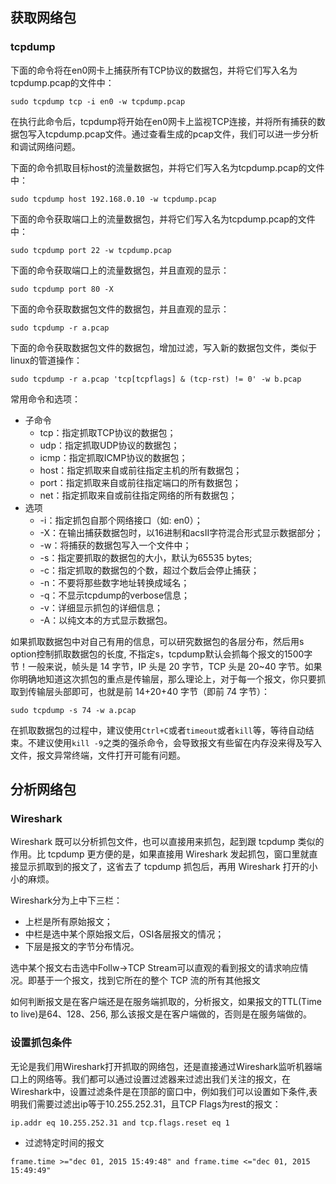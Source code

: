 ## 获取网络包
### tcpdump
下面的命令将在en0网卡上捕获所有TCP协议的数据包，并将它们写入名为tcpdump.pcap的文件中：
```shell
sudo tcpdump tcp -i en0 -w tcpdump.pcap
```

在执行此命令后，tcpdump将开始在en0网卡上监视TCP连接，并将所有捕获的数据包写入tcpdump.pcap文件。通过查看生成的pcap文件，我们可以进一步分析和调试网络问题。

下面的命令抓取目标host的流量数据包，并将它们写入名为tcpdump.pcap的文件中：
```shell
sudo tcpdump host 192.168.0.10 -w tcpdump.pcap
```

下面的命令获取端口上的流量数据包，并将它们写入名为tcpdump.pcap的文件中：
```shell
sudo tcpdump port 22 -w tcpdump.pcap
```

下面的命令获取端口上的流量数据包，并且直观的显示：
```shell
sudo tcpdump port 80 -X
```

下面的命令获取数据包文件的数据包，并且直观的显示：
```shell
sudo tcpdump -r a.pcap
```

下面的命令获取数据包文件的数据包，增加过滤，写入新的数据包文件，类似于linux的管道操作：
```shell
sudo tcpdump -r a.pcap 'tcp[tcpflags] & (tcp-rst) != 0' -w b.pcap
```

常用命令和选项：
- 子命令
    - tcp：指定抓取TCP协议的数据包；
    - udp：指定抓取UDP协议的数据包；
    - icmp：指定抓取ICMP协议的数据包；
    - host：指定抓取来自或前往指定主机的所有数据包；
    - port：指定抓取来自或前往指定端口的所有数据包；
    - net：指定抓取来自或前往指定网络的所有数据包；
- 选项
    - -i：指定抓包自那个网络接口（如: en0）；
    - -X：在输出捕获数据包时，以16进制和acsII字符混合形式显示数据部分；
    - -w：将捕获的数据包写入一个文件中；
    - -s：指定要抓取的数据包的大小，默认为65535 bytes;
    - -c：指定抓取的数据包的个数，超过个数后会停止捕获；
    - -n：不要将那些数字地址转换成域名；
    - -q：不显示tcpdump的verbose信息；
    - -v：详细显示抓包的详细信息；
    - -A：以纯文本的方式显示数据包。

如果抓取数据包中对自己有用的信息，可以研究数据包的各层分布，然后用s option控制抓取数据包的长度, 不指定s，tcpdump默认会抓每个报文的1500字节！一般来说，帧头是 14 字节，IP 头是 20 字节，TCP 头是 20~40 字节。如果你明确地知道这次抓包的重点是传输层，那么理论上，对于每一个报文，你只要抓取到传输层头部即可，也就是前 14+20+40 字节（即前 74 字节）：
```shell
sudo tcpdump -s 74 -w a.pcap
```

在抓取数据包的过程中，建议使用`Ctrl+C`或者`timeout`或者`kill`等，等待自动结束。不建议使用`kill -9`之类的强杀命令，会导致报文有些留在内存没来得及写入文件，报文异常终端，文件打开可能有问题。

## 分析网络包
### Wireshark
Wireshark 既可以分析抓包文件，也可以直接用来抓包，起到跟 tcpdump 类似的作用。比 tcpdump 更方便的是，如果直接用 Wireshark 发起抓包，窗口里就直接显示抓取到的报文了，这省去了 tcpdump 抓包后，再用 Wireshark 打开的小小的麻烦。

Wireshark分为上中下三栏：
- 上栏是所有原始报文；
- 中栏是选中某个原始报文后，OSI各层报文的情况；
- 下层是报文的字节分布情况。

选中某个报文右击选中Follw->TCP Stream可以直观的看到报文的请求响应情况。即基于一个报文，找到它所在的整个 TCP 流的所有其他报文

如何判断报文是在客户端还是在服务端抓取的，分析报文，如果报文的TTL(Time to live)是64、128、256, 那么该报文是在客户端做的，否则是在服务端做的。

### 设置抓包条件
无论是我们用Wireshark打开抓取的网络包，还是直接通过Wireshark监听机器端口上的网络等。我们都可以通过设置过滤器来过滤出我们关注的报文，在Wireshark中，设置过滤条件是在顶部的窗口中，例如我们可以设置如下条件,表明我们需要过滤出ip等于10.255.252.31，且TCP Flags为rest的报文：

```text
ip.addr eq 10.255.252.31 and tcp.flags.reset eq 1
```

- 过滤特定时间的报文
```text
frame.time >="dec 01, 2015 15:49:48" and frame.time <="dec 01, 2015 15:49:49"
```